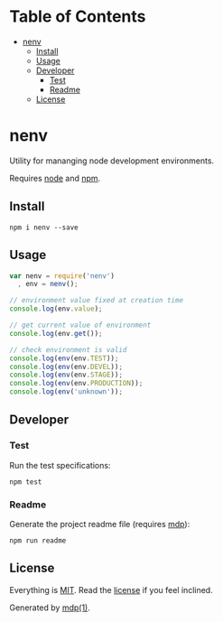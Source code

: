 Table of Contents
=================

* [nenv](#nenv)
  * [Install](#install)
  * [Usage](#usage)
  * [Developer](#developer)
    * [Test](#test)
    * [Readme](#readme)
  * [License](#license)

nenv
====

Utility for mananging node development environments.

Requires [node](http://nodejs.org) and [npm](http://www.npmjs.org).

## Install

```
npm i nenv --save
```

## Usage

```javascript
var nenv = require('nenv')
  , env = nenv();

// environment value fixed at creation time
console.log(env.value);

// get current value of environment
console.log(env.get());

// check environment is valid
console.log(env(env.TEST));
console.log(env(env.DEVEL));
console.log(env(env.STAGE));
console.log(env(env.PRODUCTION));
console.log(env('unknown'));
```

## Developer

### Test

Run the test specifications:

```
npm test
```

### Readme

Generate the project readme file (requires [mdp](https://github.com/freeformsystems/mdp)):

```
npm run readme
```

## License

Everything is [MIT](http://en.wikipedia.org/wiki/MIT_License). Read the [license](https://github.com/socialally/nenv/blob/master/LICENSE) if you feel inclined.

Generated by [mdp(1)](https://github.com/freeformsystems/mdp).

[node]: http://nodejs.org
[npm]: http://www.npmjs.org
[mdp]: https://github.com/freeformsystems/mdp
